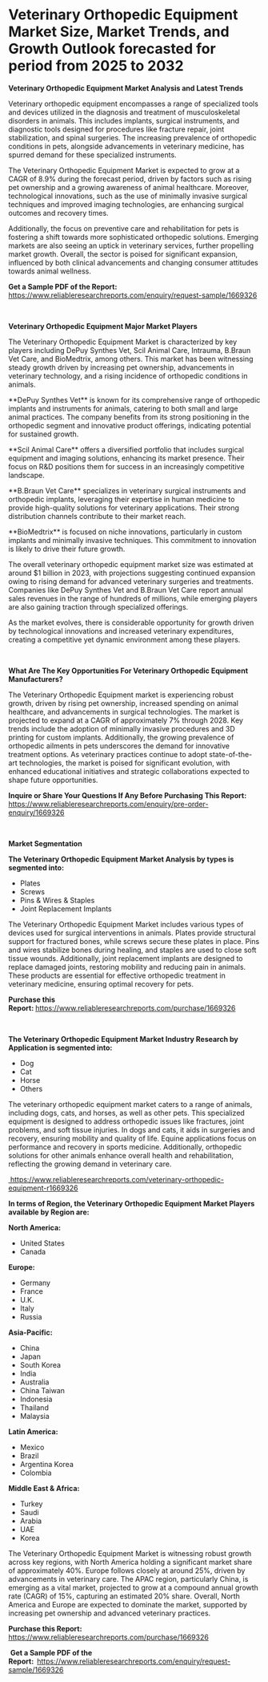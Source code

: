 <p><h1>Veterinary Orthopedic Equipment Market Size, Market Trends, and Growth Outlook forecasted for period from 2025 to 2032</h1></p><p><strong>Veterinary Orthopedic Equipment Market Analysis and Latest Trends</strong></p>
<p><p>Veterinary orthopedic equipment encompasses a range of specialized tools and devices utilized in the diagnosis and treatment of musculoskeletal disorders in animals. This includes implants, surgical instruments, and diagnostic tools designed for procedures like fracture repair, joint stabilization, and spinal surgeries. The increasing prevalence of orthopedic conditions in pets, alongside advancements in veterinary medicine, has spurred demand for these specialized instruments.</p><p>The Veterinary Orthopedic Equipment Market is expected to grow at a CAGR of 8.9% during the forecast period, driven by factors such as rising pet ownership and a growing awareness of animal healthcare. Moreover, technological innovations, such as the use of minimally invasive surgical techniques and improved imaging technologies, are enhancing surgical outcomes and recovery times. </p><p>Additionally, the focus on preventive care and rehabilitation for pets is fostering a shift towards more sophisticated orthopedic solutions. Emerging markets are also seeing an uptick in veterinary services, further propelling market growth. Overall, the sector is poised for significant expansion, influenced by both clinical advancements and changing consumer attitudes towards animal wellness.</p></p>
<p><strong>Get a Sample PDF of the Report:&nbsp;</strong> <a href="https://www.reliableresearchreports.com/enquiry/request-sample/1669326?utm_campaign=3567&utm_medium=2&utm_source=Github&utm_content=ia&utm_term=13042025&utm_id=veterinary-orthopedic-equipment">https://www.reliableresearchreports.com/enquiry/request-sample/1669326</a></p>
<p>&nbsp;</p>
<p><strong>Veterinary Orthopedic Equipment Major Market Players</strong></p>
<p><p>The Veterinary Orthopedic Equipment Market is characterized by key players including DePuy Synthes Vet, Scil Animal Care, Intrauma, B.Braun Vet Care, and BioMedtrix, among others. This market has been witnessing steady growth driven by increasing pet ownership, advancements in veterinary technology, and a rising incidence of orthopedic conditions in animals.</p><p>**DePuy Synthes Vet** is known for its comprehensive range of orthopedic implants and instruments for animals, catering to both small and large animal practices. The company benefits from its strong positioning in the orthopedic segment and innovative product offerings, indicating potential for sustained growth.</p><p>**Scil Animal Care** offers a diversified portfolio that includes surgical equipment and imaging solutions, enhancing its market presence. Their focus on R&D positions them for success in an increasingly competitive landscape.</p><p>**B.Braun Vet Care** specializes in veterinary surgical instruments and orthopedic implants, leveraging their expertise in human medicine to provide high-quality solutions for veterinary applications. Their strong distribution channels contribute to their market reach.</p><p>**BioMedtrix** is focused on niche innovations, particularly in custom implants and minimally invasive techniques. This commitment to innovation is likely to drive their future growth.</p><p>The overall veterinary orthopedic equipment market size was estimated at around $1 billion in 2023, with projections suggesting continued expansion owing to rising demand for advanced veterinary surgeries and treatments. Companies like DePuy Synthes Vet and B.Braun Vet Care report annual sales revenues in the range of hundreds of millions, while emerging players are also gaining traction through specialized offerings. </p><p>As the market evolves, there is considerable opportunity for growth driven by technological innovations and increased veterinary expenditures, creating a competitive yet dynamic environment among these players.</p></p>
<p>&nbsp;</p>
<p><strong>What Are The Key Opportunities For Veterinary Orthopedic Equipment Manufacturers?</strong></p>
<p><p>The Veterinary Orthopedic Equipment market is experiencing robust growth, driven by rising pet ownership, increased spending on animal healthcare, and advancements in surgical technologies. The market is projected to expand at a CAGR of approximately 7% through 2028. Key trends include the adoption of minimally invasive procedures and 3D printing for custom implants. Additionally, the growing prevalence of orthopedic ailments in pets underscores the demand for innovative treatment options. As veterinary practices continue to adopt state-of-the-art technologies, the market is poised for significant evolution, with enhanced educational initiatives and strategic collaborations expected to shape future opportunities.</p></p>
<p><strong>Inquire or Share Your Questions If Any Before Purchasing This Report:</strong> <a href="https://www.reliableresearchreports.com/enquiry/pre-order-enquiry/1669326?utm_campaign=3567&utm_medium=2&utm_source=Github&utm_content=ia&utm_term=13042025&utm_id=veterinary-orthopedic-equipment">https://www.reliableresearchreports.com/enquiry/pre-order-enquiry/1669326</a></p>
<p>&nbsp;</p>
<p><strong>Market Segmentation</strong></p>
<p><strong>The Veterinary Orthopedic Equipment Market Analysis by types is segmented into:</strong></p>
<p><ul><li>Plates</li><li>Screws</li><li>Pins & Wires & Staples</li><li>Joint Replacement Implants</li></ul></p>
<p><p>The Veterinary Orthopedic Equipment Market includes various types of devices used for surgical interventions in animals. Plates provide structural support for fractured bones, while screws secure these plates in place. Pins and wires stabilize bones during healing, and staples are used to close soft tissue wounds. Additionally, joint replacement implants are designed to replace damaged joints, restoring mobility and reducing pain in animals. These products are essential for effective orthopedic treatment in veterinary medicine, ensuring optimal recovery for pets.</p></p>
<p><strong>Purchase this Report:&nbsp;</strong><a href="https://www.reliableresearchreports.com/purchase/1669326?utm_campaign=3567&utm_medium=2&utm_source=Github&utm_content=ia&utm_term=13042025&utm_id=veterinary-orthopedic-equipment">https://www.reliableresearchreports.com/purchase/1669326</a></p>
<p>&nbsp;</p>
<p><strong>The Veterinary Orthopedic Equipment Market Industry Research by Application is segmented into:</strong></p>
<p><ul><li>Dog</li><li>Cat</li><li>Horse</li><li>Others</li></ul></p>
<p><p>The veterinary orthopedic equipment market caters to a range of animals, including dogs, cats, and horses, as well as other pets. This specialized equipment is designed to address orthopedic issues like fractures, joint problems, and soft tissue injuries. In dogs and cats, it aids in surgeries and recovery, ensuring mobility and quality of life. Equine applications focus on performance and recovery in sports medicine. Additionally, orthopedic solutions for other animals enhance overall health and rehabilitation, reflecting the growing demand in veterinary care.</p></p>
<p><a href="https://www.reliableresearchreports.com/veterinary-orthopedic-equipment-r1669326?utm_campaign=3567&utm_medium=2&utm_source=Github&utm_content=ia&utm_term=13042025&utm_id=veterinary-orthopedic-equipment">&nbsp;https://www.reliableresearchreports.com/veterinary-orthopedic-equipment-r1669326</a></p>
<p><strong>In terms of Region, the Veterinary Orthopedic Equipment Market Players available by Region are:</strong></p>
<p>
    <p> <strong> North America: </strong>
        <ul>
            <li>United States</li>
            <li>Canada</li>
        </ul>
        </p> 
    <p> <strong> Europe: </strong>
        <ul>
            <li>Germany</li>
            <li>France</li>
            <li>U.K.</li>
            <li>Italy</li>
            <li>Russia</li>
        </ul>
        </p> 
    <p> <strong> Asia-Pacific: </strong>
        <ul>
            <li>China</li>
            <li>Japan</li>
            <li>South Korea</li>
            <li>India</li>
            <li>Australia</li>
            <li>China Taiwan</li>
            <li>Indonesia</li>
            <li>Thailand</li>
            <li>Malaysia</li>
        </ul>
        </p> 
    <p> <strong> Latin America: </strong>
        <ul>
            <li>Mexico</li>
            <li>Brazil</li>
            <li>Argentina Korea</li>
            <li>Colombia</li>
        </ul>
        </p> 
    <p> <strong> Middle East & Africa: </strong>
        <ul>
            <li>Turkey</li>
            <li>Saudi</li>
            <li>Arabia</li>
            <li>UAE</li>
            <li>Korea</li>
        </ul>
    </p>
    </p>
<p><p>The Veterinary Orthopedic Equipment Market is witnessing robust growth across key regions, with North America holding a significant market share of approximately 40%. Europe follows closely at around 25%, driven by advancements in veterinary care. The APAC region, particularly China, is emerging as a vital market, projected to grow at a compound annual growth rate (CAGR) of 15%, capturing an estimated 20% share. Overall, North America and Europe are expected to dominate the market, supported by increasing pet ownership and advanced veterinary practices.</p></p>
<p><strong>Purchase this Report: </strong><a href="https://www.reliableresearchreports.com/purchase/1669326?utm_campaign=3567&utm_medium=2&utm_source=Github&utm_content=ia&utm_term=13042025&utm_id=veterinary-orthopedic-equipment">https://www.reliableresearchreports.com/purchase/1669326</a></p>
<p>&nbsp;<strong>Get a Sample PDF of the Report:&nbsp;&nbsp;</strong><a href="https://www.reliableresearchreports.com/enquiry/request-sample/1669326?utm_campaign=3567&utm_medium=2&utm_source=Github&utm_content=ia&utm_term=13042025&utm_id=veterinary-orthopedic-equipment">https://www.reliableresearchreports.com/enquiry/request-sample/1669326</a></p>
<p><strong></strong></p>
<p><p></p><p></p><p></p></p>